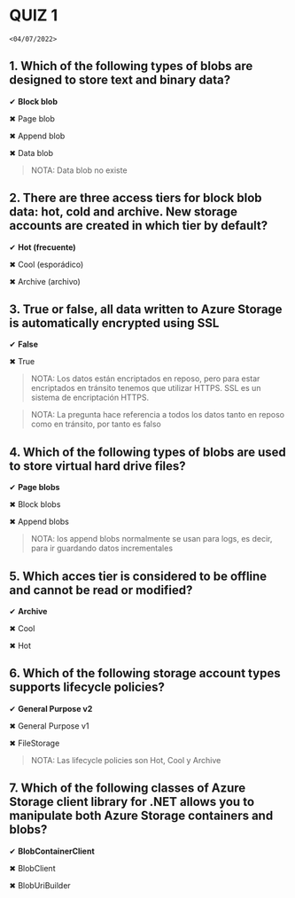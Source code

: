 # QUIZ 1
`<04/07/2022>`

## 1. Which of the following types of blobs are designed to store text and binary data?

✔ **Block blob**

✖ Page blob

✖ Append blob

✖ Data blob

> NOTA: Data blob no existe

## 2. There are three access tiers for block blob data: hot, cold and archive. New storage accounts are created in which tier by default?

✔ **Hot (frecuente)**

✖ Cool (esporádico)

✖ Archive (archivo)

## 3. True or false, all data written to Azure Storage is automatically encrypted using SSL

✔ **False**

✖ True

> NOTA: Los datos están encriptados en reposo, pero para estar encriptados en tránsito tenemos que utilizar HTTPS. SSL es un sistema de encriptación HTTPS. 

> NOTA: La pregunta hace referencia a todos los datos tanto en reposo como en tránsito, por tanto es falso

## 4. Which of the following types of blobs are used to store virtual hard drive files?

✔ **Page blobs**

✖ Block blobs

✖ Append blobs

> NOTA: los append blobs normalmente se usan para logs, es decir, para ir guardando datos incrementales

## 5. Which acces tier is considered to be offline and cannot be read or modified?

✔ **Archive**

✖ Cool

✖ Hot

## 6. Which of the following storage account types supports lifecycle policies?

✔ **General Purpose v2**

✖ General Purpose v1

✖ FileStorage

> NOTA: Las lifecycle policies son Hot, Cool y Archive

## 7. Which of the following classes of Azure Storage client library for .NET allows you to manipulate both Azure Storage containers and blobs?

✔ **BlobContainerClient**

✖ BlobClient

✖ BlobUriBuilder